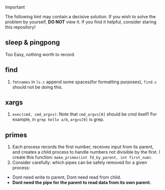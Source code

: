 
> [!IMPORTANT]  
> The following hint may contain a decisive solution. If you wish to solve the problem by yourself, **DO NOT** view it. If you find it helpful, consider staring this repository!

## sleep & pingpong

Too Easy, nothing worth to record.

## find
1. `fmtnames` in `ls.c` append some spaces(for formatting purposes), `find.c` should not be doing this.

## xargs
1. `exec(cmd, cmd_argvs)`: Note that `cmd_argvs[0]` should be cmd itself! For example, in `grep hello a/b`, `argvs[0]` is grep.

## primes
1. Each process records the first number, receives input from its parent, and creates a child process to handle numbers not divisible by the first. I create this function: `make_primes(int fd_by_parent, int first_num)`.
2. Consider carefully: which pipes can be safely removed for a given process:
- Dont need write to parent, Dont need read from child.
- **Dont need the pipe for the parent to read data from its own parent.**